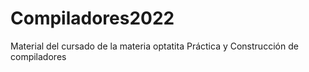 # Compiladores2022
Material del cursado de la materia optatita Práctica y Construcción de compiladores